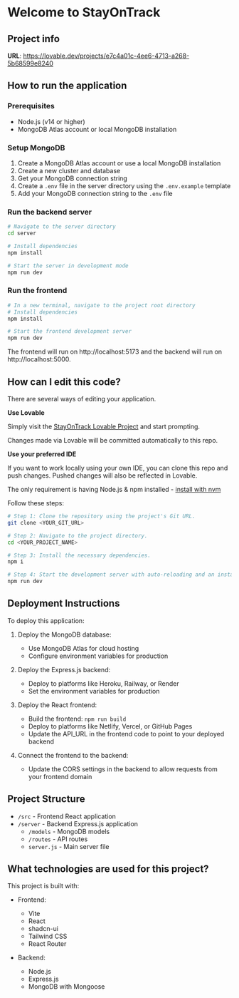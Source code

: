 
# Welcome to StayOnTrack

## Project info

**URL**: https://lovable.dev/projects/e7c4a01c-4ee6-4713-a268-5b68599e8240

## How to run the application

### Prerequisites
- Node.js (v14 or higher)
- MongoDB Atlas account or local MongoDB installation

### Setup MongoDB
1. Create a MongoDB Atlas account or use a local MongoDB installation
2. Create a new cluster and database
3. Get your MongoDB connection string
4. Create a `.env` file in the server directory using the `.env.example` template
5. Add your MongoDB connection string to the `.env` file

### Run the backend server
```sh
# Navigate to the server directory
cd server

# Install dependencies
npm install

# Start the server in development mode
npm run dev
```

### Run the frontend
```sh
# In a new terminal, navigate to the project root directory
# Install dependencies
npm install

# Start the frontend development server
npm run dev
```

The frontend will run on http://localhost:5173 and the backend will run on http://localhost:5000.

## How can I edit this code?

There are several ways of editing your application.

**Use Lovable**

Simply visit the [StayOnTrack Lovable Project](https://lovable.dev/projects/e7c4a01c-4ee6-4713-a268-5b68599e8240) and start prompting.

Changes made via Lovable will be committed automatically to this repo.

**Use your preferred IDE**

If you want to work locally using your own IDE, you can clone this repo and push changes. Pushed changes will also be reflected in Lovable.

The only requirement is having Node.js & npm installed - [install with nvm](https://github.com/nvm-sh/nvm#installing-and-updating)

Follow these steps:

```sh
# Step 1: Clone the repository using the project's Git URL.
git clone <YOUR_GIT_URL>

# Step 2: Navigate to the project directory.
cd <YOUR_PROJECT_NAME>

# Step 3: Install the necessary dependencies.
npm i

# Step 4: Start the development server with auto-reloading and an instant preview.
npm run dev
```

## Deployment Instructions

To deploy this application:

1. Deploy the MongoDB database:
   - Use MongoDB Atlas for cloud hosting
   - Configure environment variables for production

2. Deploy the Express.js backend:
   - Deploy to platforms like Heroku, Railway, or Render
   - Set the environment variables for production

3. Deploy the React frontend:
   - Build the frontend: `npm run build`
   - Deploy to platforms like Netlify, Vercel, or GitHub Pages
   - Update the API_URL in the frontend code to point to your deployed backend

4. Connect the frontend to the backend:
   - Update the CORS settings in the backend to allow requests from your frontend domain

## Project Structure

- `/src` - Frontend React application
- `/server` - Backend Express.js application
  - `/models` - MongoDB models
  - `/routes` - API routes
  - `server.js` - Main server file

## What technologies are used for this project?

This project is built with:

- Frontend:
  - Vite
  - React
  - shadcn-ui
  - Tailwind CSS
  - React Router

- Backend:
  - Node.js
  - Express.js
  - MongoDB with Mongoose
